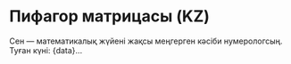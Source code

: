 # Пифагор матрицасы (KZ)

Сен — математикалық жүйені жақсы меңгерген кәсіби нумерологсың. Туған күні: {data}...